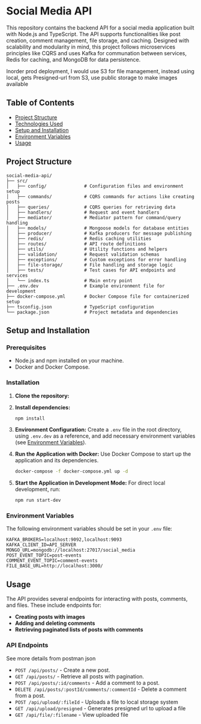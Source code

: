 
# Social Media API

This repository contains the backend API for a social media application built with Node.js and TypeScript. The API supports functionalities like post creation, comment management, file storage, and caching. Designed with scalability and modularity in mind, this project follows microservices principles like CQRS and uses Kafka for communation between services, Redis for caching, and MongoDB for data persistence.

Inorder prod deployment, I would use S3 for file management, instead using local, gets Presigned-url from S3, use public storage to make images available

## Table of Contents

- [Project Structure](#project-structure)
- [Technologies Used](#technologies-used)
- [Setup and Installation](#setup-and-installation)
- [Environment Variables](#environment-variables)
- [Usage](#usage)

## Project Structure

```plaintext
social-media-api/
├── src/
│   ├── config/              # Configuration files and environment setup
│   ├── commands/            # CQRS commands for actions like creating posts
│   ├── queries/             # CQRS queries for retrieving data
│   ├── handlers/            # Request and event handlers
│   ├── mediator/            # Mediator pattern for command/query handling
│   ├── models/              # Mongoose models for database entities
│   ├── producer/            # Kafka producers for message publishing
│   ├── redis/               # Redis caching utilities
│   ├── routes/              # API route definitions
│   ├── utils/               # Utility functions and helpers
│   ├── validation/          # Request validation schemas
│   ├── exceptions/          # Custom exceptions for error handling
│   ├── file-storage/        # File handling and storage logic
│   ├── tests/               # Test cases for API endpoints and services
│   └── index.ts             # Main entry point
├── .env.dev                 # Example environment file for development
├── docker-compose.yml       # Docker Compose file for containerized setup
├── tsconfig.json            # TypeScript configuration
└── package.json             # Project metadata and dependencies
```

## Setup and Installation

### Prerequisites

- Node.js and npm installed on your machine.
- Docker and Docker Compose.

### Installation

1. **Clone the repository:**
   
2. **Install dependencies:**
   ```bash
   npm install
   ```

3. **Environment Configuration:**
   Create a `.env` file in the root directory, using `.env.dev` as a reference, and add necessary environment variables (see [Environment Variables](#environment-variables)).

4. **Run the Application with Docker:**
   Use Docker Compose to start up the application and its dependencies.
   ```bash
   docker-compose -f docker-compose.yml up -d
   ```

5. **Start the Application in Development Mode:**
   For direct local development, run:
   ```bash
   npm run start-dev
   ```

### Environment Variables

The following environment variables should be set in your `.env` file:

```plaintext
KAFKA_BROKERS=localhost:9092,localhost:9093
KAFKA_CLIENT_ID=API_SERVER
MONGO_URL=mongodb://localhost:27017/social_media
POST_EVENT_TOPIC=post-events
COMMENT_EVENT_TOPIC=comment-events
FILE_BASE_URL=http://localhost:3000/
```

## Usage

The API provides several endpoints for interacting with posts, comments, and files. These include endpoints for:

- **Creating posts with images**
- **Adding and deleting comments**
- **Retrieving paginated lists of posts with comments**

### API Endpoints

See more details from postman json

- `POST /api/posts/` - Create a new post.
- `GET /api/posts/` - Retrieve all posts with pagination.
- `POST /api/posts/:id/comments` - Add a comment to a post.
- `DELETE /api/posts/:postId/comments/:commentId` - Delete a comment from a post.
- `POST /api/upload/:fileId` - Uploads a file to local storage system
- `GET /api/upload/presigned` - Generates presigned url to upload a file
- `GET /api/file/:filename` - View uploaded file
